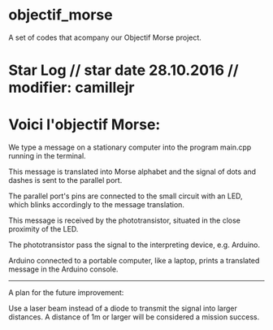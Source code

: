 # objectif_morse
A set of codes that acompany our Objectif Morse project.

Star Log // star date 28.10.2016 // modifier: camillejr
=====================================================================
Voici l'objectif Morse:
=====================================================================

We type a message on a stationary computer into the program main.cpp 
running in the terminal. 

This message is translated into Morse alphabet and the signal of dots 
and dashes is sent to the parallel port.

The parallel port's pins are connected to the small circuit with 
an LED, which blinks accordingly to the message translation.

This message is received by the phototransistor, situated in the 
close proximity of the LED.

The phototransistor pass the signal to the interpreting device, 
e.g. Arduino. 

Arduino connected to a portable computer, like a laptop, prints 
a translated message in the Arduino console.

---------------------------------------------------------------------
A plan for the future improvement:

Use a laser beam instead of a diode to transmit the signal into
larger distances. A distance of 1m or larger will be considered
a mission success.
